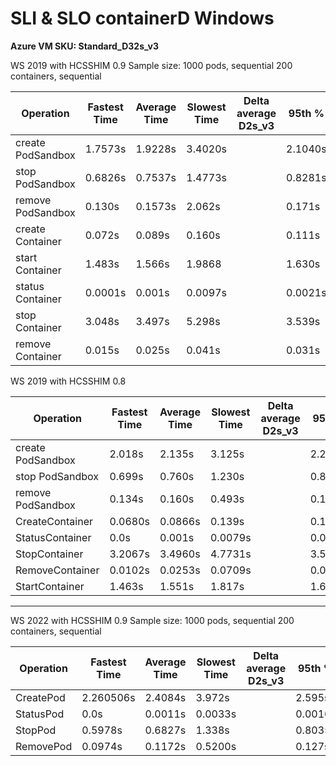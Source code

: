 # SLI & SLO containerD Windows

**Azure VM SKU: Standard_D32s_v3**

WS 2019 with HCSSHIM 0.9
Sample size: 1000 pods, sequential
             200 containers, sequential

| Operation         | Fastest Time | Average Time | Slowest Time | Delta average D2s_v3 | 95th %  | 50th % |
| --- | --- | --- | --- | --- | --- | --- |
| create PodSandbox | 1.7573s      | 1.9228s      | 3.4020s      |                      | 2.1040s | 1.8909s |
| stop PodSandbox   | 0.6826s      | 0.7537s      | 1.4773s      |                      | 0.8281s | 0.7391s |   
| remove PodSandbox | 0.130s       | 0.1573s      | 2.062s       |                      | 0.171s  | 0.153s  |
| create Container  | 0.072s       | 0.089s       | 0.160s       |                      | 0.111s  | 0.86s   |
| start  Container  | 1.483s       | 1.566s       | 1.9868       |                      | 1.630s  | 1.588s  |
| status Container  | 0.0001s      | 0.001s       | 0.0097s      |                      | 0.0021s | 0.0008s |
| stop   Container  | 3.048s       | 3.497s       | 5.298s       |                      | 3.539s  | 3.477s  |
| remove Container  | 0.015s       | 0.025s       | 0.041s       |                      | 0.031s  | 0.024s  |

WS 2019 with HCSSHIM 0.8

| Operation         | Fastest Time | Average Time | Slowest Time | Delta average D2s_v3 | 95th %  | 50th % |
| --- | --- | --- | --- | --- | --- | --- |
| create PodSandbox | 2.018s      | 2.135s      | 3.125s      |                      | 2.267s | 2.121s |
| stop PodSandbox   | 0.699s      | 0.760s      | 1.230s      |                      | 0.806s | 0.7512s |   
| remove PodSandbox | 0.134s       | 0.160s      | 0.493s       |                      | 0.176s  | 0.157s  |
| CreateContainer | 0.0680s | 0.0866s | 0.139s | |0.102s | 0.0849s |
| StatusContainer | 0.0s | 0.001s | 0.0079s | | 0.0026s | 0.0008s |
| StopContainer | 3.2067s | 3.4960s | 4.7731s || 3.5588s | 3.4878s |
| RemoveContainer | 0.0102s | 0.0253s | 0.0709s | | 0.0315s | 0.0245s |
| StartContainer | 1.463s | 1.551s | 1.817s | | 1.617s | 1.544s |


*** 

WS 2022 with HCSSHIM 0.9
Sample size: 1000 pods, sequential
             200 containers, sequential
             
| Operation         | Fastest Time | Average Time | Slowest Time | Delta average D2s_v3 | 95th %  | 50th % |
| --- | --- | --- | --- | --- | --- | --- |
| CreatePod | 2.260506s | 2.4084s | 3.972s | | 2.595s | 2.3821s |
| StatusPod | 0.0s | 0.0011s | 0.0033s | | 0.0016s | 0.0011s |
| StopPod | 0.5978s | 0.6827s | 1.338s | | 0.8035s | 0.6698s |
| RemovePod | 0.0974s | 0.1172s | 0.5200s | | 0.127s | 0.116s |
